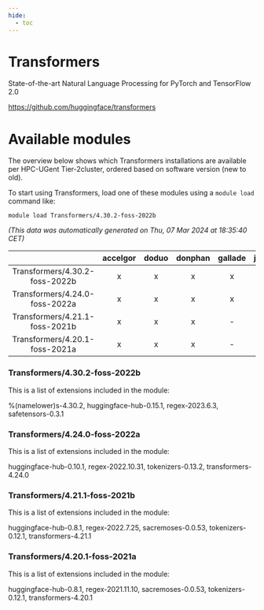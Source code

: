 ```yaml
---
hide:
  - toc
---
```


Transformers
============


State-of-the-art Natural Language Processing for PyTorch and TensorFlow 2.0

https://github.com/huggingface/transformers
# Available modules


The overview below shows which Transformers installations are available per HPC-UGent Tier-2cluster, ordered based on software version (new to old).

To start using Transformers, load one of these modules using a `module load` command like:

```shell
module load Transformers/4.30.2-foss-2022b
```

*(This data was automatically generated on Thu, 07 Mar 2024 at 18:35:40 CET)*  

| |accelgor|doduo|donphan|gallade|joltik|skitty|
| :---: | :---: | :---: | :---: | :---: | :---: | :---: |
|Transformers/4.30.2-foss-2022b|x|x|x|x|x|x|
|Transformers/4.24.0-foss-2022a|x|x|x|x|x|x|
|Transformers/4.21.1-foss-2021b|x|x|x|-|x|x|
|Transformers/4.20.1-foss-2021a|x|x|x|-|x|x|


### Transformers/4.30.2-foss-2022b

This is a list of extensions included in the module:

%(namelower)s-4.30.2, huggingface-hub-0.15.1, regex-2023.6.3, safetensors-0.3.1

### Transformers/4.24.0-foss-2022a

This is a list of extensions included in the module:

huggingface-hub-0.10.1, regex-2022.10.31, tokenizers-0.13.2, transformers-4.24.0

### Transformers/4.21.1-foss-2021b

This is a list of extensions included in the module:

huggingface-hub-0.8.1, regex-2022.7.25, sacremoses-0.0.53, tokenizers-0.12.1, transformers-4.21.1

### Transformers/4.20.1-foss-2021a

This is a list of extensions included in the module:

huggingface-hub-0.8.1, regex-2021.11.10, sacremoses-0.0.53, tokenizers-0.12.1, transformers-4.20.1